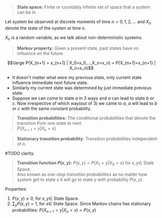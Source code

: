 > **State space:** Finite or countably infinite set of space that a system can be in.

Let system be observed at discrete moments of time $n=0,1,2,...$ and $X_n$ denote the state of the system at time $n$.  

$X_n$ is a random variable, as we talk about non-deterministic systems.  

> **Markov property:** Given a present state, past states have no influence on the future.  

$$\large P(X_{n+1} = x_{n+1} | X_0=x_0,...,X_n=x_n) = P(X_{n+1}=x_{n+1} | X_n=x_n)$$

- It doesn't matter what were my previous state, only current state influence immediate next future state.
- Similarly my current state was determined by just immediate previous state.
- Suppose we can come to state $a$ in 3 ways and $a$ can lead to state $b$ or $c$. Now irrespective of which way(out of 3) we came to $a$, $a$ will lead to $b$ or $c$ with the same constant probability.

> **Transition probabilities:** The conditional probabilities that denote the transition from one state to next.  
> $P(X_{n+1}=y | X_n=x)$

> **Stationary transition probability**: Transition probabilities independent of $n$.

#TODO clarity.


> **Transition function $P(x,y)$:** $P(x,y)=P(X_1=y | X_0=x)$ for $x,y \in$ State Space.  
> Also known as *one-step transition probabilities* as no matter how system got to state $x$ it will go to state $y$ with probability $P(x,y)$.

Properties:
1. $P(x,y) \ge 0,$ for  $x,y \in$ State Space.
2. $\sum_{y}P(x,y)=1,$ for  $x\in$ State Space.
Since Markov chains has stationary probabilities: $P(X_{n+1}=y|X_n=x)=P(x,y)$  

